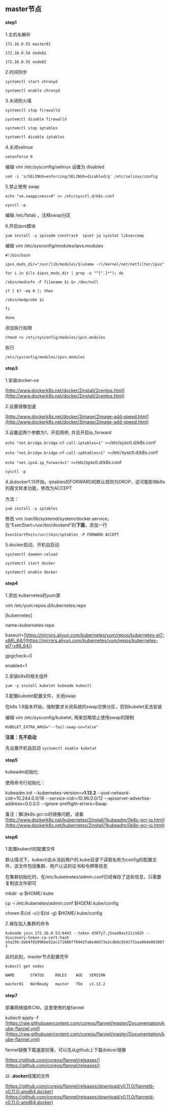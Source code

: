 ## master节点

#### step1

1.主机名解析

`172.16.0.53 master01`

`172.16.0.54 node01`

`172.16.0.55 node02`

2.时间同步

`systemctl start chronyd`

`systemctl enable chronyd`

3.关闭防火墙

`systemctl stop firewalld`

`systemctl disable firewalld`

`systemctl stop iptables`

`systemctl disable iptables`

4.关闭selinux

`setenforce 0`

编辑 vim /etc/sysconfig/selinux 设置为 disabled

`sed -i 's/SELINUX=enforcing/SELINUX=disabled/g' /etc/selinux/config`

5.禁止使用 swap

`echo "vm.swappiness=0" >> /etc/sysctl.d/k8s.conf`

`sysctl -p`

编辑 /etc/fatab ，注释swap分区

6.开启ipvs模块

`yum install -y ipvsadm conntrack  ipset jq sysstat libseccomp`

编辑 vim /etc/sysconfig/modules/ipvs.modules

`#!/bin/bash`

`ipvs_mods_dir="/usr/lib/modules/$(uname -r)/kernel/net/netfilter/ipvs"`

`for i in $(ls $ipvs_mods_dir | grep -o "^[^.]*"); do`

`/sbin/modinfo -F filename $i &> /dev/null`

`if [ $? -eq 0 ]; then`

`/sbin/modprobe $i`

`fi`

`done`

添加执行权限

`chmod +x /etc/sysconfig/modules/ipvs.modules`

执行

`/etc/sysconfig/modules/ipvs.modules`

#### step3

1.安装docker-ce

[http://www.dockerk8s.net/docker/2install/2centos.html](http://www.dockerk8s.net/docker/2install/2centos.html)

2.设置镜像加速

[http://www.dockerk8s.net/docker/3image/2image-add-speed.html](http://www.dockerk8s.net/docker/3image/2image-add-speed.html)

3.设置这两个参数为1，开启网桥, 并且开启ip\_forward

`echo "net.bridge.bridge-nf-call-iptables=1" >>`/etc/sysctl.d/k8s.conf

`echo "net.bridge.bridge-nf-call-ip6tables=1" >>`/etc/sysctl.d/k8s.conf

`echo "net.ipv4.ip_forward=1" >>`/etc/sysctl.d/k8s.conf

`sysctl -p`

4.从docker1.13开始，iptables的FORWARD的默认规则为DROP，这可能影响k8s的报文转发功能，修改为ACCEPT

方法：

`yum install -y iptables`

修改 vim /usr/lib/systemd/system/docker.service，在“ExecStart=/usr/bin/dockerd”的**下面**，添加一行

`ExecStartPost=/usr/sbin/iptables -P FORWARD ACCEPT`

5.docker启动，开机自启动

`systemctl daemon-reload`

`systemctl start docker`

`systemctl enable docker`

#### step4

1.添加 kubernetes的yum源

vim /etc/yum.repos.d/kubernetes.repo

\[kubernetes\]

name=kubernetes repo

baseurl=[https://mirrors.aliyun.com/kubernetes/yum/repos/kubernetes-el7-x86\_64/](https://mirrors.aliyun.com/kubernetes/yum/repos/kubernetes-el7-x86_64/)

gpgcheck=0

enabled=1

2.安装k8s的相关组件

`yum -y install kubelet kubeadm kubectl`

3.配置kubelet配置文件，关闭swap

在k8s 1.8版本开始，强制要求关闭系统的swap交换分区，否则kubelet无法安装

编辑 vim /etc/sysconfig/kubelet, 用来忽略禁止使用swap的限制

`KUBELET_EXTRA_ARGS="--fail-swap-on=false"`

**注意：先不启动**

先设置开机自启动 `systemctl enable kubelet`

#### step5

kubeadm初始化

使用命令行初始化：

kubeadm init --kubernetes-version=v**1.13.2** --pod-network-cidr=10.244.0.0/16 --service-cidr=10.96.0.0/12 --apiserver-advertise-address=0.0.0.0 --ignore-preflight-errors=Swap

备注：解决k8s.gcr.io的镜像问题，请看[http://www.dockerk8s.net/kubernetes/2install/1kubeadm/0k8s-gcr-io.html](http://www.dockerk8s.net/kubernetes/2install/1kubeadm/0k8s-gcr-io.html)

#### step6

1.配置kubectl的配置文件

默认情况下，kubectl会从当前用户的.kube目录下读取名称为config的配置文件，该文件包括集群、用户认证的证书和令牌等信息

在集群初始化时，在/etc/kubetnetes/admin.conf已经保存了这些信息，只需要复制该文件即可

mkdir -p $HOME/.kube

cp -i /etc/kubenetes/admin.conf  $HOEM/.kube/config

chown $\(id -u\):$\(id -g\) $HOME/.kube/config

2.保存加入集群的命令

`kubeadm join 172.16.0.53:6443 --token d387y7.j5na40ast2iz162h --discovery-token-ca-cert-hash sha256:dab4f81996be52ac17160bff6943fa6eddd73e2cdb8c9343751ea0bde083087f`

此时此刻，master节点配置完毕

`kubectl get nodes`

`NAME       STATUS     ROLES    AGE   VERSION`

`master01   NotReady   master   75m   v1.13.2`

#### step7

部署网络插件CNI，这里使用的是fannel

kubectl apply -f [https://raw.githubusercontent.com/coreos/flannel/master/Documentation/kube-flannel.yml](https://raw.githubusercontent.com/coreos/flannel/master/Documentation/kube-flannel.yml)

fannel镜像下载速度较慢，可以先从github上下载dokcer镜像

[https://github.com/coreos/flannel/releases/](https://github.com/coreos/flannel/releases/)

以 **.docker**结尾的文件

[https://github.com/coreos/flannel/releases/download/v0.11.0/flanneld-v0.11.0-amd64.docker](https://github.com/coreos/flannel/releases/download/v0.11.0/flanneld-v0.11.0-amd64.docker)

